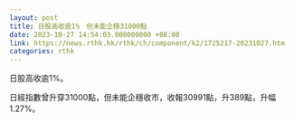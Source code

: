 ```yaml
---
layout: post
title: 日股高收逾1%　但未能企穩31000點
date: 2023-10-27 14:54:03.000000000 +08:00
link: https://news.rthk.hk/rthk/ch/component/k2/1725217-20231027.htm
categories: rthk
---
```


日股高收逾1%。

日經指數曾升穿31000點，但未能企穩收市，收報30991點，升389點，升幅1.27%。
